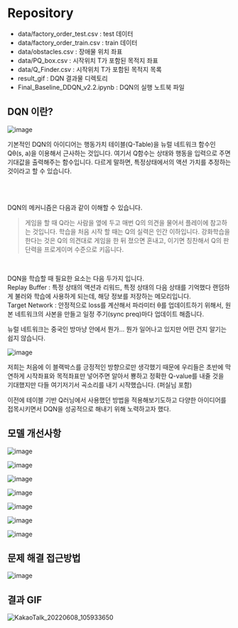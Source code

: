 # Repository
* data/factory_order_test.csv : test 데이터
* data/factory_order_train.csv : train 데이터
* data/obstacles.csv : 장애물 위치 좌표
* data/PQ_box.csv : 시작위치 T가 포함된 목적지 좌표
* data/Q_Finder.csv : 시작위치 T가 포함된 목적지 목록
* result_gif : DQN 결과물 디렉토리
* Final_Baseline_DDQN_v2.2.ipynb : DQN의 실행 노트북 파일

## DQN 이란?
![image](https://user-images.githubusercontent.com/96896665/172666327-cadda250-083d-4b52-9607-e5f572e965ae.png)

기본적인 DQN의 아이디어는 행동가치 테이블(Q-Table)을 뉴럴 네트워크 함수인 Qθ(s, a)을 이용해서 근사하는 것입니다.
여기서 Q함수는 상태와 행동을 입력으로 주면 기대값을 출력해주는 함수입니다. 다르게 말하면, 특정상태에서의 액션 가치를 추정하는 것이라고 할 수 있습니다.

<br><br>

DQN의 메커니즘은 다음과 같이 이해할 수 있습니다.

> 게임을 할 때 Q라는 사람을 옆에 두고 매번 Q의 의견을 물어서 플레이에 참고하는 것입니다. 학습을 처음 시작 할 때는 Q의 실력은 인간 이하입니다. 강화학습을 한다는 것은 Q의 의견대로 게임을 한 뒤 졌으면 혼내고, 이기면 칭찬해서 Q의 판단력을 프로게이머 수준으로 키웁니다.

<br>

DQN을 학습할 때 필요한 요소는 다음 두가지 입니다. <br>
Replay Buffer : 특정 상태의 액션과 리워드, 특정 상태의 다음 상태를 기억했다 랜덤하게 불러와 학습에 사용하게 되는데, 해당 정보를 저장하는 메모리입니다.<br>
Target Network : 안정적으로 loss를 계산해서 파라미터 θ를 업데이트하기 위해서, 원본 네트워크의 사본을 만들고
                 일정 주기(sync preq)마다 업데이트 해줍니다.

뉴럴 네트워크는 중국인 방마냥 안에서 뭔가... 뭔가 일어나고 있지만 어떤 건지 알기는 쉽지 않습니다.

![image](https://user-images.githubusercontent.com/96896665/172724632-6513e9f0-4e23-4f9e-baee-af8c8613ee4c.png)

저희는 처음에 이 블랙박스를 긍정적인 방향으로만 생각했기 때문에 우리들은 초반에 막연하게 시작좌표와 목적좌표만 넣어주면
알아서 뿅하고 정확한 Q-value를 내줄 것을 기대했지만
다들 여기저기서 곡소리를 내기 시작했습니다.
(퍼실님 포함)<br>

이전에 테이블 기반 Q러닝에서 사용했던 방법을 적용해보기도하고
다양한 아이디어를 접목시키면서 DQN을 성공적으로 해내기 위해 노력하고자 했다.


## 모델 개선사항
![image](https://user-images.githubusercontent.com/96896665/172663529-1c8414f5-5439-43ae-b02e-6ffc17c58d1f.png)


![image](https://user-images.githubusercontent.com/96896665/172663971-572babd6-37fb-46a4-a8bd-a640b7938ef9.png)


![image](https://user-images.githubusercontent.com/96896665/172664491-ad48516d-aded-48f2-bc2a-0af518e35a4b.png)


![image](https://user-images.githubusercontent.com/96896665/172665792-fba90ae3-ceae-431d-96fb-96b6edce2e54.png)

![image](https://user-images.githubusercontent.com/96896665/172664834-02788c86-37d1-4836-b1ab-b31a8f056b3b.png)

![image](https://user-images.githubusercontent.com/96896665/172500258-a5c05c51-3200-49b9-9f2e-e806a3e33170.png)

![image](https://user-images.githubusercontent.com/96896665/172665261-3409a3d4-1839-4973-8e1d-f4319b01dbce.png)

## 문제 해결 접근방법
![image](https://user-images.githubusercontent.com/96896665/172665424-fb3418a9-df56-4027-998d-16953390b65d.png)


## 결과 GIF
![KakaoTalk_20220608_105933650](https://user-images.githubusercontent.com/96896665/172556914-95015cc3-0349-46a6-bd27-5c9363cac509.gif)
